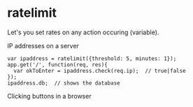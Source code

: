 # ratelimit
Let's you set rates on any action occuring (variable).

IP addresses on a server
````
var ipaddress = ratelimit({threshold: 5, minutes: 1});
app.get('/', function(req, res){
  var okToEnter = ipaddress.check(req.ip);  // true|false
});
ipaddress.db;  // shows the database
````

Clicking buttons in a browser
````

````
